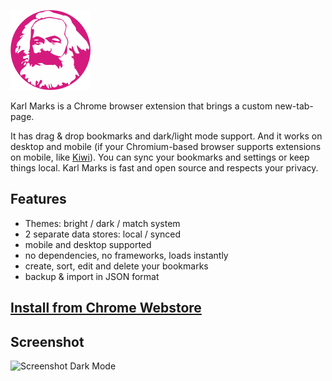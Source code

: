 ![Karl Marks logo](icons/128.png)

Karl Marks is a Chrome browser extension that brings a custom new-tab-page.

It has drag & drop bookmarks and dark/light mode support. And it works on desktop and mobile (if your Chromium-based browser supports extensions on mobile, like [Kiwi](https://kiwibrowser.com)). You can sync your bookmarks and settings or keep things local. Karl Marks is fast and open source and respects your privacy.
 ## Features
  - Themes: bright / dark / match system
  - 2 separate data stores: local / synced
  - mobile and desktop supported
  - no dependencies, no frameworks, loads instantly
  - create, sort, edit and delete your bookmarks
  - backup & import in JSON format

## [Install from Chrome Webstore](https://chrome.google.com/webstore/detail/karl-marks/odkohchphnbfhpnpidbfgcmfmomeaaeo)

## Screenshot
![Screenshot Dark Mode](https://i.imgur.com/1gb3ZGx.png)


